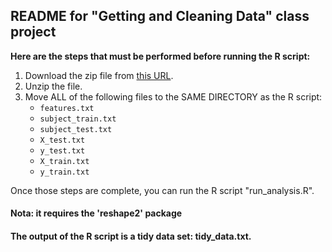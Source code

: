 ## README for "Getting and Cleaning Data" class project


**Here are the steps that must be performed before running the R script:**

1. Download the zip file from [this URL](https://d396qusza40orc.cloudfront.net/getdata%2Fprojectfiles%2FUCI%20HAR%20Dataset.zip).
2. Unzip the file.
3. Move ALL of the following files to the SAME DIRECTORY as the R script:
	* `features.txt`
	* `subject_train.txt`
	* `subject_test.txt`
	* `X_test.txt`
	* `y_test.txt`
	* `X_train.txt`
	* `y_train.txt`


Once those steps are complete, you can run the R script "run_analysis.R".

#### Nota: it requires the 'reshape2' package

#### The output of the R script is a tidy data set: tidy_data.txt.
